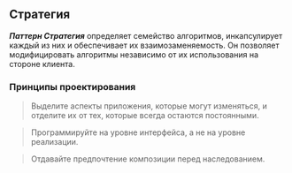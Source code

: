 ## Стратегия
***Паттерн Стратегия*** определяет семейство алгоритмов, инкапсулирует каждый из них и обеспечивает их взаимозаменяемость. Он позволяет модифицировать алгоритмы независимо от их использования на стороне клиента.

### Принципы проектирования

>Выделите аспекты приложения, которые
 могут изменяться, и отделите их от тех, которые всегда остаются постоянными.
 
> Программируйте на уровне интерфейса, а не на уровне реализации.


 >Отдавайте предпочтение композиции перед наследованием.